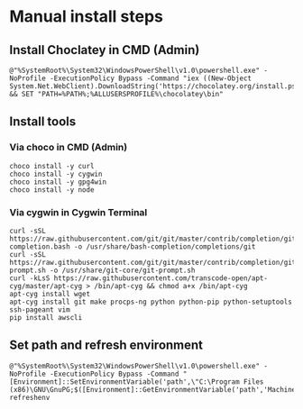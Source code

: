# Manual install steps

## Install Choclatey in CMD (Admin)

```
@"%SystemRoot%\System32\WindowsPowerShell\v1.0\powershell.exe" -NoProfile -ExecutionPolicy Bypass -Command "iex ((New-Object System.Net.WebClient).DownloadString('https://chocolatey.org/install.ps1'))" && SET "PATH=%PATH%;%ALLUSERSPROFILE%\chocolatey\bin"
```

## Install tools

### Via choco in CMD (Admin)

```
choco install -y curl
choco install -y cygwin
choco install -y gpg4win
choco install -y node
```

### Via cygwin in Cygwin Terminal

```
curl -sSL https://raw.githubusercontent.com/git/git/master/contrib/completion/git-completion.bash -o /usr/share/bash-completion/completions/git
curl -sSL https://raw.githubusercontent.com/git/git/master/contrib/completion/git-prompt.sh -o /usr/share/git-core/git-prompt.sh
curl -kLsS https://raw.githubusercontent.com/transcode-open/apt-cyg/master/apt-cyg > /bin/apt-cyg && chmod a+x /bin/apt-cyg
apt-cyg install wget
apt-cyg install git make procps-ng python python-pip python-setuptools ssh-pageant vim
pip install awscli
```

## Set path and refresh environment

```
@"%SystemRoot%\System32\WindowsPowerShell\v1.0\powershell.exe" -NoProfile -ExecutionPolicy Bypass -Command "[Environment]::SetEnvironmentVariable('path',\"C:\Program Files (x86)\GNU\GnuPG;$([Environment]::GetEnvironmentVariable('path','Machine'))\",'Machine');"
refreshenv
```
